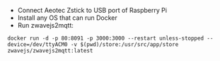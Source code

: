 * Connect Aeotec Zstick to USB port of Raspberry Pi
* Install any OS that can run Docker
* Run zwavejs2mqtt:

```
docker run -d -p 80:8091 -p 3000:3000 --restart unless-stopped --device=/dev/ttyACM0 -v $(pwd)/store:/usr/src/app/store zwavejs/zwavejs2mqtt:latest
```
